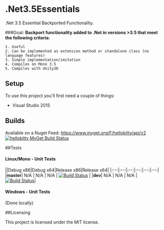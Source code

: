 # .Net3.5Essentials

.Net 3.5 Essential Backported Functionality.

###Goal:
  **Backport functionality added to .Net in versions >3.5 that meet the following criteria**:
  
    1. Useful
    2. Can be implemented as extension method or standalone class (no language features)
    3. Simple implementation/imitation
    4. Compiles on Mono 3.5
    5. Compiles with Unity3D
    

## Setup

To use this project you'll first need a couple of things:
  - Visual Studio 2015

## Builds

Available on a Nuget Feed: https://www.myget.org/F/hellokitty/api/v2 [![hellokitty MyGet Build Status](https://www.myget.org/BuildSource/Badge/hellokitty?identifier=bf51e9dc-af67-42cb-ad73-88ee3ca95072)](https://www.myget.org/)


##Tests

#### Linux/Mono - Unit Tests
||Debug x86|Debug x64|Release x86|Release x64|
|:--:|:--:|:--:|:--:|:--:|:--:|
|**master**| N/A | N/A | N/A | [![Build Status](https://travis-ci.org/HelloKitty/.Net3.5Essentials.svg?branch=master)](https://travis-ci.org/HelloKitty/HelloKitty/.Net3.5Essentials) |
|**dev**| N/A | N/A | N/A | [![Build Status](https://travis-ci.org/HelloKitty/.Net3.5Essentials.svg?branch=dev)](https://travis-ci.org/HelloKitty/.Net3.5Essentials)|

#### Windows - Unit Tests

(Done locally)

##Licensing

This project is licensed under the MIT license.

